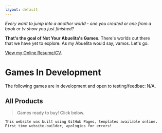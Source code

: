 ```yaml
---
layout: default
---
```


_Every want to jump into a another world - one you created or one from a book or tv show you just finished?_

**That's the goal of Not Your Abuelita's Games.** There's worlds out there that we have yet to explore. As my Abuelita would say, vamos. Let's go.

[View my Online Resume/CV](./another-page.html).

# Games In Development

The following games are in development and open to testing/feedbac:
N/A.

## All Products

> Games ready to buy! Click below.




```
This website was built using GitHub Pages, templates available online. First time website-builder, apologies for errors!
```



